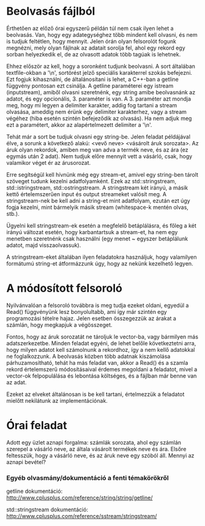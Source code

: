 # Beolvasás fájlból

Érthetően az előző órai egyszerű példán túl nem csak ilyen lehet a beolvasás. Van, hogy egy adategységhez több mindent kell olvasni, és nem is tudjuk feltétlen, hogy mennyit.
Jelen órán olyan felsorolót fogunk megnézni, mely olyan fájlnak az adatait sorolja fel, ahol egy rekord egy sorban helyezkedik el, de az olvasott adatok több tagúak is lehetnek.

Ehhez először az kell, hogy a soronként tudjunk beolvasni. A sort általában textfile-okban a '\n', sortörést jelző speciális karakterrel szokás befejezni.
Ezt fogjuk kihasználni, de általánosítani is lehet, a C++-ban a getline függvény pontosan ezt csinálja. A getline paraméterei egy istream (inputstream), amiből olvasni szeretnénk, egy string amibe beolvasnánk az adatot, és egy opcionális, 3. paraméter is van. A 3. paraméter azt mondja meg, hogy mi legyen a delimiter karakter, addig fog tartani a stream olvasása, ameddig nem érünk egy delimiter karakterhez, vagy a stream végéhez (hiba esetén szintén befejeződik az olvasás). Ha nem adjuk meg ezt a paramétert, akkor az alapértelmezett delimiter a '\n'.

Tehát már a sort be tudjuk olvasni egy string-be. Jelen feladat példájával élve, a sorunk a következő alakú: <vevő neve> <vásárolt áruk sorozata>.
Az áruk olyan rekordok, amiben meg van adva a termék neve, és az ára (ez egymás után 2 adat). Nem tudjuk előre mennyit vett a vásárló, csak, hogy valamikor véget ér az árusorozat.

Erre segítségül kell hívnünk még egy stream-et, amivel egy string-ben tárolt szöveget tudunk kezelni adatfolyamként. Ezek az std::stringstream, std::istringstream, std::ostringstream.
A stringstream két irányú, a másik kettő értelemszerűen input és output streameket valósít meg. A stringstream-nek be kell adni a string-et mint adatfolyam, ezután ezt úgy fogja kezelni, mint bármelyik másik stream (whitespace-k mentén olvas, stb.).

Ügyelni kell stringstream-ek esetén a megfelelő betáplálásra, és főleg a két irányú változat esetén, hogy karbantartsuk a stream-et, ha nem egy menetben szeretnénk csak használni (egy menet ~ egyszer betáplálunk adatot, majd visszaolvassuk).

A stringstream-eket általában ilyen feladatokra használjuk, hogy valamilyen formátumú string-et átformázzunk úgy, hogy az nekünk kezelhető legyen.

# A módosított felsoroló

Nyilvánvalóan a felsoroló továbbra is meg tudja ezeket oldani, egyedül a Read() függvényünk lesz bonyolultabb, ami így már szintén egy programozási tételre hajaz. Jelen esetben összegezzük az árakat a számlán, hogy megkapjuk a végösszeget.

Fontos, hogy az áruk sorozatát ne tároljuk le vector-ba, vagy bármilyen más adatszerkezetbe. Minden feladat egyéni, de lehet belőle következtetni arra, hogy milyen adatot kell számolnunk a rekordhoz, így a nem kellő adatokkal ne foglalkozzunk. A beolvasás közben több adatnak kiszámolása párhuzamosítható, tehát ha más feladat van, akkor a Read() és a szamla rekord értelemszerű módosításaival érdemes megoldani a feladatot, mivel a vector-ok felpopulálása és lebontása költséges, és a fájlban már benne van az adat.

Ezeket az elveket általánosan is be kell tartani, értelmezzük a feladatot mielőtt nekilátunk az implementációnak.

# Órai feladat

Adott egy üzlet aznapi forgalma: számlák sorozata, ahol egy számlán szerepel a vásárló neve, az általa vásárolt termékek neve és ára. Elsőre feltesszük, hogy a vásárló neve, és az áruk neve egy szóból áll. Mennyi
az aznapi bevétel?

### Egyéb olvasmány/dokumentáció a fenti témakörökről

getline dokumentáció: http://www.cplusplus.com/reference/string/string/getline/

std::stringstream dokumentáció: http://www.cplusplus.com/reference/sstream/stringstream/
